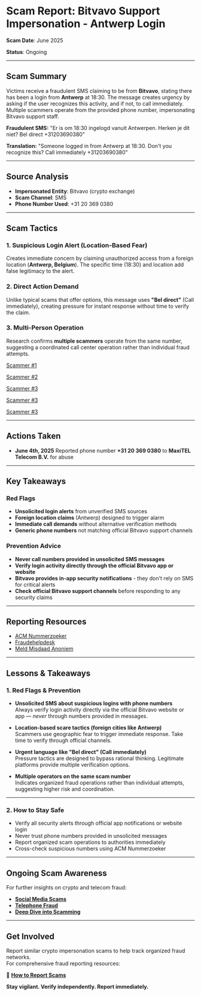 # Scam Report: Bitvavo Support Impersonation - Antwerp Login

**Scam Date**: June 2025

**Status**: Ongoing

---

## Scam Summary

Victims receive a fraudulent SMS claiming to be from **Bitvavo**, stating there has been a login from **Antwerp** at 18:30. The message creates urgency by asking if the user recognizes this activity, and if not, to call immediately. Multiple scammers operate from the provided phone number, impersonating Bitvavo support staff.

**Fraudulent SMS:**
"Er is om 18:30 ingelogd vanuit Antwerpen. Herken je dit niet? Bel direct +31203690380"

**Translation:**
"Someone logged in from Antwerp at 18:30. Don't you recognize this? Call immediately +31203690380"

---

## Source Analysis

* **Impersonated Entity**: Bitvavo (crypto exchange)
* **Scam Channel**: SMS
* **Phone Number Used**: +31 20 369 0380

---

## Scam Tactics

### 1. Suspicious Login Alert (Location-Based Fear)

Creates immediate concern by claiming unauthorized access from a foreign location (**Antwerp, Belgium**). The specific time (18:30) and location add false legitimacy to the alert.

### 2. Direct Action Demand

Unlike typical scams that offer options, this message uses **"Bel direct"** (Call immediately), creating pressure for instant response without time to verify the claim.

### 3. Multi-Person Operation

Research confirms **multiple scammers** operate from the same number, suggesting a coordinated call center operation rather than individual fraud attempts.

[Scammer #1](https://github.com/ScamSleuth/ScamSleuth-Resource-Center/blob/main/bitvavo%20%2B31203690380/0203690380-001.mp3)

[Scammer #2](https://github.com/ScamSleuth/ScamSleuth-Resource-Center/blob/main/bitvavo%20%2B31203690380/0203690380-002.mp3)

[Scammer #3](https://github.com/ScamSleuth/ScamSleuth-Resource-Center/blob/main/bitvavo%20%2B31203690380/0203690380-003.mp3)

[Scammer #3](https://github.com/ScamSleuth/ScamSleuth-Resource-Center/blob/main/bitvavo%20%2B31203690380/0203690380-004.mp3)

[Scammer #3](https://github.com/ScamSleuth/ScamSleuth-Resource-Center/blob/main/bitvavo%20%2B31203690380/0203690380-005.mp3)

---

## Actions Taken

* **June 4th, 2025** Reported phone number **+31 20 369 0380** to **MaxiTEL Telecom B.V.** for abuse

---

## Key Takeaways

### Red Flags

* **Unsolicited login alerts** from unverified SMS sources
* **Foreign location claims** (Antwerp) designed to trigger alarm
* **Immediate call demands** without alternative verification methods
* **Generic phone numbers** not matching official Bitvavo support channels

### Prevention Advice

* **Never call numbers provided in unsolicited SMS messages**
* **Verify login activity directly through the official Bitvavo app or website**
* **Bitvavo provides in-app security notifications** - they don't rely on SMS for critical alerts
* **Check official Bitvavo support channels** before responding to any security claims

---

## Reporting Resources

* [ACM Nummerzoeker](https://www.acm.nl/nl/telefoonnummers-zoeken)
* [Fraudehelpdesk](https://www.fraudehelpdesk.nl)
* [Meld Misdaad Anoniem](https://www.meldmisdaadanoniem.nl)

---

## Lessons & Takeaways

### 1. Red Flags & Prevention

- **Unsolicited SMS about suspicious logins with phone numbers**  
  Always verify login activity directly via the official Bitvavo website or app — *never* through numbers provided in messages.

- **Location-based scare tactics (foreign cities like Antwerp)**  
  Scammers use geographic fear to trigger immediate response. Take time to verify through official channels.

- **Urgent language like "Bel direct" (Call immediately)**  
  Pressure tactics are designed to bypass rational thinking. Legitimate platforms provide multiple verification options.

- **Multiple operators on the same scam number**  
  Indicates organized fraud operations rather than individual attempts, suggesting higher risk and coordination.

---

### 2. How to Stay Safe  
- Verify all security alerts through official app notifications or website login
- Never trust phone numbers provided in unsolicited messages
- Report organized scam operations to authorities immediately
- Cross-check suspicious numbers using ACM Nummerzoeker

---

## Ongoing Scam Awareness  
For further insights on crypto and telecom fraud:  
- [**Social Media Scams**](../General/SocialMediaScam.md)  
- [**Telephone Fraud**](../General/Telefonische_fraude.md)  
- [**Deep Dive into Scamming**](../General/Dive_into_scamming.md)  

---

## Get Involved  
Report similar crypto impersonation scams to help track organized fraud networks.  
For comprehensive fraud reporting resources:  

🔹 [**How to Report Scams**](../General/GetInvolved.md)  

**Stay vigilant. Verify independently. Report immediately.**
